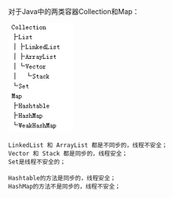 对于Java中的两类容器Collection和Map：

![title](https://raw.githubusercontent.com/XQLong/Image-Hosting/master/gitnote/2019/08/06/1565056754385-1565056754391.png)

```
LinkedList 和 ArrayList 都是不同步的，线程不安全；
Vector 和 Stack 都是同步的，线程安全；
Set是线程不安全的；

Hashtable的方法是同步的，线程安全；
HashMap的方法不是同步的，线程不安全；
```

